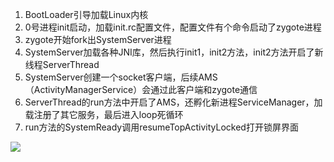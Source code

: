 1. BootLoader引导加载Linux内核
2. 0号进程init启动，加载init.rc配置文件，配置文件有个命令启动了zygote进程
3. zygote开始fork出SystemServer进程
4. SystemServer加载各种JNI库，然后执行init1，init2方法，init2方法开启了新线程ServerThread
5. SystemServer创建一个socket客户端，后续AMS（ActivityManagerService）会通过此客户端和zygote通信
6. ServerThread的run方法中开启了AMS，还孵化新进程ServiceManager，加载注册了其它服务，最后进入loop死循环
7. run方法的SystemReady调用resumeTopActivityLocked打开锁屏界面

![](http://ooun8fyfu.bkt.clouddn.com/17-12-19/54948936.jpg)